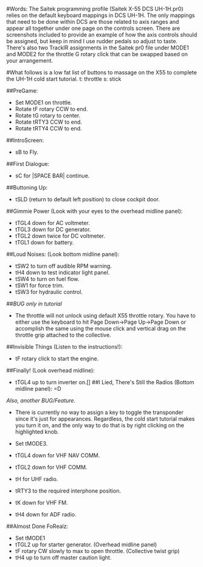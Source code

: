 #Words:
The Saitek programming profile (Saitek X-55 DCS UH-1H.pr0) relies on the default keyboard mappings in DCS UH-1H. The only mappings that need to be done within DCS are those related to axis ranges and appear all together under one page on the controls screen. There are screenshots included to provide an example of how the axis controls should be assigned, but keep in mind I use rudder pedals so adjust to taste. There's also two TrackIR assignments in the Saitek pr0 file under MODE1 and MODE2 for the throttle G rotary click that can be swapped based on your arrangement. 

#What follows is a low fat list of buttons to massage on the X55 to complete the UH-1H cold start tutorial.
t: throttle		s: stick

##PreGame:
- Set MODE1 on throttle.
- Rotate tF rotary CCW to end.
- Rotate tG rotary to center.
- Rotate tRTY3 CCW to end.
- Rotate tRTY4 CCW to end.

##IntroScreen:
- sB to Fly.

##First Dialogue:
- sC for |SPACE BAR| continue.

##Buttoning Up:
- tSLD (return to default left position) to close cockpit door.

##Gimmie Power (Look with your eyes to the overhead midline panel):
- tTGL4 down for AC voltmeter.
- tTGL3 down for DC generator.
- tTGL2 down twice for DC voltmeter.
- tTGL1 down for battery.

##Loud Noises: (Look bottom midline panel):
- tSW2 to turn off audible RPM warning.
- tH4 down to test indicator light panel.
- tSW4 to turn on fuel flow.
- tSW1 for force trim.
- tSW3 for hydraulic control.

##*BUG only in tutorial*
- The throttle will not unlock using default X55 throttle rotary. You have to either use the keyboard to hit Page Down->Page Up->Page Down or accomplish the same using the mouse click and vertical drag on the throttle grip attached to the collective.

##Invisible Things (Listen to the instructions!):
- tF rotary click to start the engine.

##Finally! (Look overhead midline):
- tTGL4 up to turn inverter on.[]
##I Lied, There's Still the Radios (Bottom midline panel):  =D

*Also, another BUG/Feature.* 
- There is currently no way to assign a key to toggle the transponder since it's just for appearances. Regardless, the cold start tutorial makes you turn it on, and the only way to do that is by right clicking on the highlighted knob.

- Set tMODE3.
- tTGL4 down for VHF NAV COMM.
- tTGL2 down for VHF COMM.
- tH for UHF radio.
- tRTY3 to the required interphone position.
- tK down for VHF FM.
- tH4 down for ADF radio.

##Almost Done FoRealz: 
- Set tMODE1
- tTGL2 up for starter generator. (Overhead midline panel)
- tF rotary CW slowly to max to open throttle. (Collective twist grip)
- tH4 up to turn off master caution light.